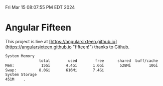 Fri Mar 15 08:07:55 PM EDT 2024

# Angular Fifteen


This project is live at [https://angularsixteen.github.io](https://angularsixteen.github.io "fifteen!") thanks to Github.

```bash
System Memory
               total        used        free      shared  buff/cache   available
Mem:            15Gi       4.4Gi       1.6Gi       528Mi        10Gi        10Gi
Swap:          8.0Gi       616Mi       7.4Gi
System Storage
451M	.
